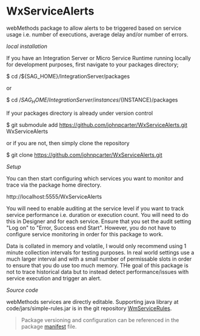 # WxServiceAlerts

webMethods package to allow alerts to be triggered based on service usage i.e. number of executions, average delay and/or number of errors.

*local installation*

If you have an Integration Server or Micro Service Runtime running locally for development purposes, first navigate to your packages directory;

$ cd /${SAG_HOME}/IntegrationServer/packages

or

$ cd /${SAG_HOME}/IntegrationServer/instances/${INSTANCE}/packages

If your packages directory is already under version control

$ git submodule add https://github.com/johnpcarter/WxServiceAlerts.git WxServiceAlerts

or if you are not, then simply clone the repository

$ git clone https://github.com/johnpcarter/WxServiceAlerts.git

*Setup*

You can then start configuring which services you want to monitor and trace via the package home directory.

http://localhost:5555/WxServiceAlerts

You will need to enable auditing at the service level if you want to track service performance i.e. duration or execution count. You will need to do this in Designer and for each service. Ensure that you set the audit setting "Log on" to "Error, Success end Start". However, you do not have to configure service monitoring in order for this package to work.

Data is collated in memory and volatile, I would only recommend using 1 minute collection intervals for testing purposes. In real world settings use a much larger interval and with a small number of permissable slots in order to ensure that you do use too much memory. THe goal of this package is not to trace historical data but to instead detect performance/issues with service execution and trigger an alert.

*Source code*

webMethods services are directly editable. Supporting java library at code/jars/simple-rules.jar is in the
git repository [WmServiceRules](https://github.com/johnpcarter/WmServiceRules).

> Package versioning and configuration can be referenced in the package [manifest](./manifest.v3)  file.
